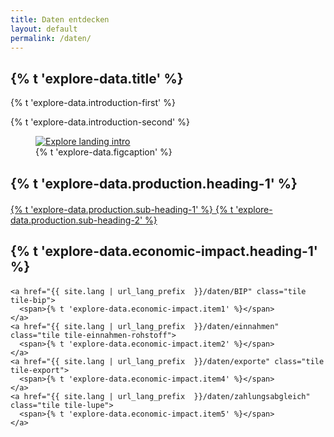 ```yaml
---
title: Daten entdecken
layout: default
permalink: /daten/
---
```


<section class="slab-delta">
  <div class="container-outer landing-section_top">
    <div class="container-left-8 hero-left">
      <h1>{% t 'explore-data.title' %}</h1>
      <p class="hero-description">{% t 'explore-data.introduction-first' %}</p>
      <p class="hero-description">{% t 'explore-data.introduction-second' %}</p>
    </div>
    <div class="container-right-4 hero-right">
      <div class="hero-right_square">
        <figure>
          <a href="#production">
            <img class="hero-right_image" src="{{ site.baseurl_root }}/img/explore-landing-intro.png" alt="Explore landing intro">
          </a>
          <figcaption class="hero-right_caption">
            {% t 'explore-data.figcaption' %}
          </figcaption>
        </figure>
      </div>
    </div>
  </div>
</section>

<section accordion="explore-landing" accordion-desktop="false" class="container-outer landing-wrapper">
  <section class="container">
    <a id="production" class="link-no_under"  style="margin-bottom: 20px">
      <h2 class="h3 landing-section_category" style="margin-bottom: 20px">
        {% t 'explore-data.production.heading-1' %}
      </h2>
    </a>
    <a href="{{ site.lang | url_lang_prefix  }}/daten/federal-production" class="tile tile-interaktiv">
      <span>
        {% t 'explore-data.production.sub-heading-1' %}
      </span>
    </a>
    <!-- Production chart -->
    <!-- <a href="{{ site.lang | url_lang_prefix  }}/daten/production-charts" class="tile tile-ges-rohstoffprod">
      <span>
        {% t 'explore-data.production.sub-heading-2' %}
      </span>
    </a> -->
    <a href="{{ site.lang | url_lang_prefix  }}/daten/gesamtdeutsche_rohstoffproduktion" class="tile tile-ges-rohstoffprod">
      <span>
        {% t 'explore-data.production.sub-heading-2' %}
      </span>
    </a>
  </section>
  <section class="container">
    <a id="revenue" class="link-no_under">
      <h2 class="h3 landing-section_category" style="margin-bottom: 20px">
        {% t 'explore-data.economic-impact.heading-1' %}
      </h2>
    </a>

    <a href="{{ site.lang | url_lang_prefix  }}/daten/BIP" class="tile tile-bip">
      <span>{% t 'explore-data.economic-impact.item1' %}</span>
    </a>
    <a href="{{ site.lang | url_lang_prefix  }}/daten/einnahmen" class="tile tile-einnahmen-rohstoff">
      <span>{% t 'explore-data.economic-impact.item2' %}</span>
    </a>
    <a href="{{ site.lang | url_lang_prefix  }}/daten/exporte" class="tile tile-export">
      <span>{% t 'explore-data.economic-impact.item4' %}</span>
    </a>
    <a href="{{ site.lang | url_lang_prefix  }}/daten/zahlungsabgleich" class="tile tile-lupe">
      <span>{% t 'explore-data.economic-impact.item5' %}</span>
    </a>
  </section>
</section>

<script type="text/javascript" src="{{ site.baseurl_root }}/js/lib/homepage.min.js" charset="utf-8"></script>

